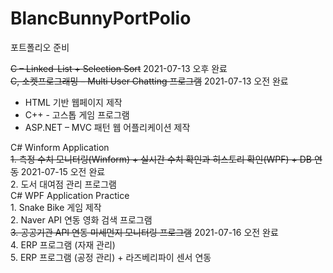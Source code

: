# BlancBunnyPortPolio
포트폴리오 준비

~~C – Linked-List + Selection Sort~~ 2021-07-13 오후 완료   
~~C, 소켓프로그래밍 – Multi User Chatting 프로그램~~ 2021-07-13 오전 완료   
+ HTML 기반 웹페이지 제작     
+ C++ - 고스톱 게임 프로그램   
+ ASP.NET – MVC 패턴 웹 어플리케이션 제작   
   
C# Winform Application   
	~~1. 측정 수치 모니터링(Winform) + 실시간 수치 확인과 히스토리 확인(WPF) + DB 연동~~ 2021-07-15 오전 완료   
	2. 도서 대여점 관리 프로그램   
C# WPF Application Practice   
	1. Snake Bike 게임 제작   
	2. Naver API 연동 영화 검색 프로그램   
	~~3. 공공기관 API 연동 미세먼지 모니터링 프로그램~~ 2021-07-16 오전 완료   
	4. ERP 프로그램 (자재 관리)   
	5. ERP 프로그램 (공정 관리) + 라즈베리파이 센서 연동   
